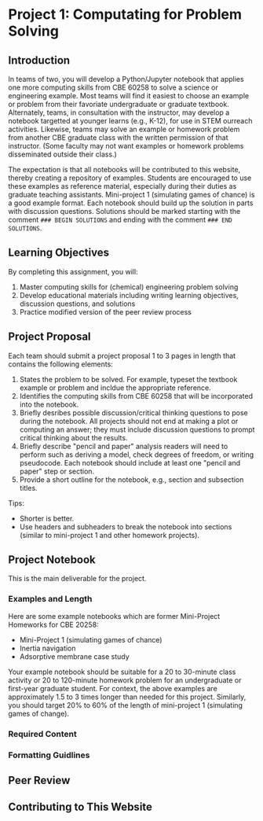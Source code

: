 # Project 1: Computating for Problem Solving

## Introduction

In teams of two, you will develop a Python/Jupyter notebook that applies one more computing skills from CBE 60258 to solve a science or engineering example. Most teams will find it easiest to choose an example or problem from their favoriate undergraduate or graduate textbook. Alternately, teams, in consultation with the instructor, may develop a notebook targetted at younger learns (e.g., K-12), for use in STEM ourreach activities. Likewise, teams may solve an example or homework problem from another CBE graduate class with the written permission of that instructor. (Some faculty may not want examples or homework problems disseminated outside their class.)

The expectation is that all notebooks will be contributed to this website, thereby creating a repository of examples. Students are encouraged to use these examples as reference material, especially during their duties as graduate teaching assistants. Mini-project 1 (simulating games of chance) is a good example format. Each notebook should build up the solution in parts with discussion questions. Solutions should be marked starting with the comment `### BEGIN SOLUTIONS` and ending with the comment `### END SOLUTIONS`.

## Learning Objectives

By completing this assignment, you will:
1. Master computing skills for (chemical) engineering problem solving
2. Develop educational materials including writing learning objectives, discussion questions, and solutions
3. Practice modified version of the peer review process

## Project Proposal

Each team should submit a project proposal 1 to 3 pages in length that contains the following elements:
1. States the problem to be solved. For example, typeset the textbook example or problem and incldue the appropriate reference.
2. Identifies the computing skills from CBE 60258 that will be incorporated into the notebook.
3. Briefly desribes possible discussion/critical thinking questions to pose during the notebook. All projects should not end at making a plot or computing an answer; they must include discussion questions to prompt critical thinking about the results.
4. Briefly describe "pencil and paper" analysis readers will need to perform such as deriving a model, check degrees of freedom, or writing pseudocode. Each notebook should include at least one "pencil and paper" step or section.
5. Provide a short outline for the notebook, e.g., section and subsection titles.

Tips:
* Shorter is better.
* Use headers and subheaders to break the notebook into sections (similar to mini-project 1 and other homework projects).

## Project Notebook

This is the main deliverable for the project.

### Examples and Length

Here are some example notebooks which are former Mini-Project Homeworks for CBE 20258:
* Mini-Project 1 (simulating games of chance)
* Inertia navigation
* Adsorptive membrane case study

Your example notebook should be suitable for a 20 to 30-minute class activity or 20 to 120-minute homework problem for an undergraduate or first-year graduate student. For context, the above examples are approximately 1.5 to 3 times longer than needed for this project. Similarly, you should target 20% to 60% of the length of mini-project 1 (simulating games of change).

### Required Content

### Formatting Guidlines


## Peer Review


## Contributing to This Website